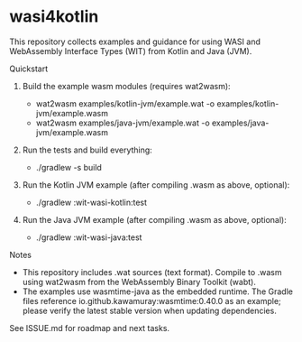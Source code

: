 # wasi4kotlin

This repository collects examples and guidance for using WASI and WebAssembly Interface Types (WIT) from Kotlin and Java (JVM).

Quickstart

1. Build the example wasm modules (requires wat2wasm):
   - wat2wasm examples/kotlin-jvm/example.wat -o examples/kotlin-jvm/example.wasm
   - wat2wasm examples/java-jvm/example.wat   -o examples/java-jvm/example.wasm

2. Run the tests and build everything:
   - ./gradlew -s build

3. Run the Kotlin JVM example (after compiling .wasm as above, optional):
   - ./gradlew :wit-wasi-kotlin:test

4. Run the Java JVM example (after compiling .wasm as above, optional):
   - ./gradlew :wit-wasi-java:test

Notes
- This repository includes .wat sources (text format). Compile to .wasm using wat2wasm from the WebAssembly Binary Toolkit (wabt).
- The examples use wasmtime-java as the embedded runtime. The Gradle files reference io.github.kawamuray:wasmtime:0.40.0 as an example; please verify the latest stable version when updating dependencies.

See ISSUE.md for roadmap and next tasks.
